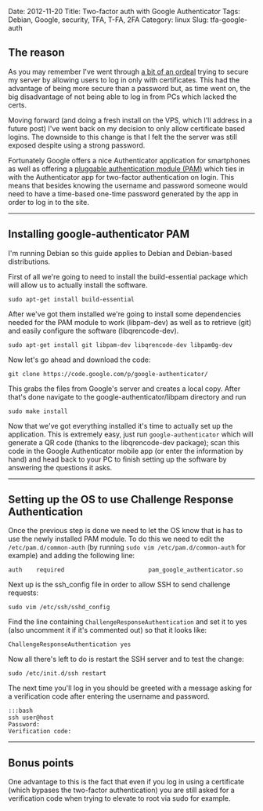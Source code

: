 Date: 2012-11-20
Title: Two-factor auth with Google Authenticator
Tags: Debian, Google, security, TFA, T-FA, 2FA
Category: linux
Slug: tfa-google-auth

The reason
----------

As you may remember I've went through [a bit of an ordeal](./2012/01/19/locked-out/) trying to secure my server by allowing users to log in only with certificates. This had the advantage of being more secure than a password but, as time went on, the big disadvantage of not being able to log in from PCs which lacked the certs.

Moving forward (and doing a fresh install on the VPS, which I'll address in a future post) I've went back on my decision to only allow certificate based logins. The downside to this change is that I felt the the server was still exposed despite using a strong password.

Fortunately Google offers a nice Authenticator application for smartphones as well as offering a [pluggable authentication module (PAM)](https://code.google.com/p/google-authenticator/) which ties in with the Authenticator app for two-factor authentication on login. This means that besides knowing the username and password someone would need to have a time-based one-time password generated by the app in order to log in to the site.

***

Installing google-authenticator PAM
-----------------------------------

I'm running Debian so this guide applies to Debian and Debian-based distributions.

First of all we're going to need to install the build-essential package which will allow us to actually install the software.

```sudo apt-get install build-essential```

After we've got them installed we're going to install some dependencies needed for the PAM module to work (libpam-dev) as well as to retrieve (git) and easily configure the software (libqrencode-dev).

```sudo apt-get install git libpam-dev libqrencode-dev libpam0g-dev```

Now let's go ahead and download the code:

```git clone https://code.google.com/p/google-authenticator/```

This grabs the files from Google's server and creates a local copy. After that's done navigate to the google-authenticator/libpam directory and run

```sudo make install```

Now that we've got everything installed it's time to actually set up the application. This is extremely easy, just run ```google-authenticator``` which will generate a QR code (thanks to the libqrencode-dev package); scan this code in the Google Authenticator mobile app (or enter the information by hand) and head back to your PC to finish setting up the software by answering the questions it asks.

***

Setting up the OS to use Challenge Response Authentication
----------------------------------------------------------

Once the previous step is done we need to let the OS know that is has to use the newly installed PAM module. To do this we need to edit the ```/etc/pam.d/common-auth``` (by running ```sudo vim /etc/pam.d/common-auth``` for example) and adding the following line:

```auth    required                        pam_google_authenticator.so```

Next up is the ssh_config file in order to allow SSH to send challenge requests:

```sudo vim /etc/ssh/sshd_config```

Find the line containing ```ChallengeResponseAuthentication``` and set it to yes (also uncomment it if it's commented out) so that it looks like:

```ChallengeResponseAuthentication yes```

Now all there's left to do is restart the SSH server and to test the change:

```sudo /etc/init.d/ssh restart```

The next time you'll log in you should be greeted with a message asking for a verification code after entering the username and password.

	:::bash
	ssh user@host
	Password:
	Verification code:

***

Bonus points
------------

One advantage to this is the fact that even if you log in using a certificate (which bypases the two-factor authentication) you are still asked for a verification code when trying to elevate to root via sudo for example.